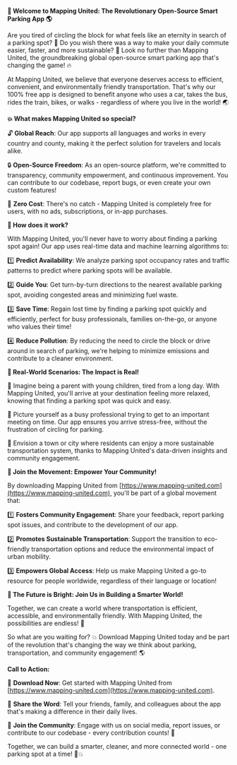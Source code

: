 **🚗️ Welcome to Mapping United: The Revolutionary Open-Source Smart Parking App 🌎**

Are you tired of circling the block for what feels like an eternity in search of a parking spot? 💨 Do you wish there was a way to make your daily commute easier, faster, and more sustainable? 🌟 Look no further than Mapping United, the groundbreaking global open-source smart parking app that's changing the game! 🔥

At Mapping United, we believe that everyone deserves access to efficient, convenient, and environmentally friendly transportation. That's why our 100% free app is designed to benefit anyone who uses a car, takes the bus, rides the train, bikes, or walks - regardless of where you live in the world! 🌏

**💥 What makes Mapping United so special?**

🔓 **Global Reach**: Our app supports all languages and works in every country and county, making it the perfect solution for travelers and locals alike.

🔒 **Open-Source Freedom**: As an open-source platform, we're committed to transparency, community empowerment, and continuous improvement. You can contribute to our codebase, report bugs, or even create your own custom features!

💸 **Zero Cost**: There's no catch - Mapping United is completely free for users, with no ads, subscriptions, or in-app purchases.

**🚗️ How does it work?**

With Mapping United, you'll never have to worry about finding a parking spot again! Our app uses real-time data and machine learning algorithms to:

1️⃣ **Predict Availability**: We analyze parking spot occupancy rates and traffic patterns to predict where parking spots will be available.

2️⃣ **Guide You**: Get turn-by-turn directions to the nearest available parking spot, avoiding congested areas and minimizing fuel waste.

3️⃣ **Save Time**: Regain lost time by finding a parking spot quickly and efficiently, perfect for busy professionals, families on-the-go, or anyone who values their time!

4️⃣ **Reduce Pollution**: By reducing the need to circle the block or drive around in search of parking, we're helping to minimize emissions and contribute to a cleaner environment.

**🌆 Real-World Scenarios: The Impact is Real!**

💪 Imagine being a parent with young children, tired from a long day. With Mapping United, you'll arrive at your destination feeling more relaxed, knowing that finding a parking spot was quick and easy.

🚗️ Picture yourself as a busy professional trying to get to an important meeting on time. Our app ensures you arrive stress-free, without the frustration of circling for parking.

🌳 Envision a town or city where residents can enjoy a more sustainable transportation system, thanks to Mapping United's data-driven insights and community engagement.

**💪 Join the Movement: Empower Your Community!**

By downloading Mapping United from [https://www.mapping-united.com](https://www.mapping-united.com), you'll be part of a global movement that:

1️⃣ **Fosters Community Engagement**: Share your feedback, report parking spot issues, and contribute to the development of our app.

2️⃣ **Promotes Sustainable Transportation**: Support the transition to eco-friendly transportation options and reduce the environmental impact of urban mobility.

3️⃣ **Empowers Global Access**: Help us make Mapping United a go-to resource for people worldwide, regardless of their language or location!

**🌟 The Future is Bright: Join Us in Building a Smarter World!**

Together, we can create a world where transportation is efficient, accessible, and environmentally friendly. With Mapping United, the possibilities are endless! 🚀

So what are you waiting for? 💥 Download Mapping United today and be part of the revolution that's changing the way we think about parking, transportation, and community engagement! 🌎

**Call to Action:**

📲 **Download Now**: Get started with Mapping United from [https://www.mapping-united.com](https://www.mapping-united.com).

💬 **Share the Word**: Tell your friends, family, and colleagues about the app that's making a difference in their daily lives.

🌟 **Join the Community**: Engage with us on social media, report issues, or contribute to our codebase - every contribution counts! 🤝

Together, we can build a smarter, cleaner, and more connected world - one parking spot at a time! 🚗️💥